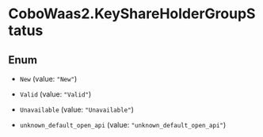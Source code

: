 # CoboWaas2.KeyShareHolderGroupStatus

## Enum


* `New` (value: `"New"`)

* `Valid` (value: `"Valid"`)

* `Unavailable` (value: `"Unavailable"`)

* `unknown_default_open_api` (value: `"unknown_default_open_api"`)


